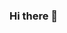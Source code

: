 ### Hi there 👋

<!--
**Bikramkarmakar/bikramkarmakar** is a ✨ _special_ ✨ repository because its `README.md` (this file) appears on your GitHub profile.

Here are some ideas to get you started:

- 🔭 I’m currently working on a Code.
- 🌱 I’m currently learning Computer Science.
- 👯 I’m looking to collaborate on Different Projects.
- 🤔 I’m looking for help with ...
- 💬 Ask me about anything.
- 📫 How to reach me: 8670860718
- ⚡ Fun fact: Github
-->
